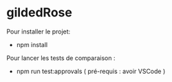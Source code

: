 # gildedRose

Pour installer le projet:
- npm install

Pour lancer les tests de comparaison : 
- npm run test:approvals ( pré-requis : avoir VSCode )
